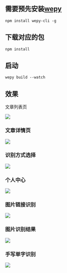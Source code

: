 ## 需要预先安装[wepy](https://github.com/Tencent/wepy)

```
npm install wepy-cli -g
```

## 下载对应的包

```
npm install
```

## 启动

```
wepy build --watch
```

 ## 效果



文章列表页

![](./img/文章列表页.png)



### 文章详情页

![](./img/文章详情页.png)



### 识别方式选择

![](./img/识别选择页.png)



### 个人中心

![](./img/个人中心.png)



### 图片链接识别

![](./img/图片链接识别.png)

### 图片识别结果

![](./img/图片识别结果.png)



### 手写单字识别

![](./img/单字识别.png)



